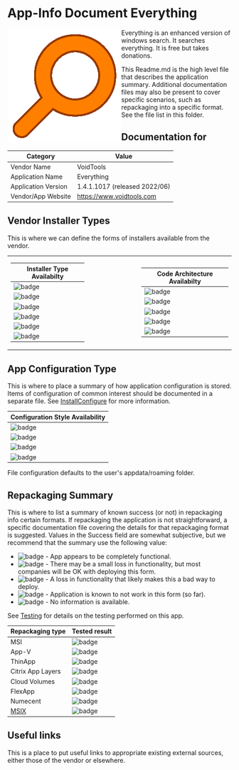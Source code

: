 # App-Info Document Everything

<div>

<img src="/media/AppIcons/Everything-256.png" align="left" height="256" alt="Everything logo"  /> Everything is an enhanced version of windows search.  It searches everything.  It is free but takes donations.


This Readme.md is the high level file that describes the application summary.  Additional documentation files may also be present to cover specific scenarios, such as repackaging into a specific format. See the file list in this folder. 
 
</div>
<p> </p>

## Documentation for

| Category | Value |
|-----|-------------------------------------------------------|
| Vendor Name | VoidTools|
| Application Name| Everything |
| Application Version | 1.4.1.1017 (released 2022/06)|
| Vendor/App Website| https://www.voidtools.com |



## Vendor Installer Types

This is where we can define the forms of installers available from the vendor.
<table >
<tr>
<td>

| Installer Type Availabilty |
|----|
| ![badge](https://img.shields.io/badge/Zip-Yes-green?style=for-the-badge) |
| ![badge](https://img.shields.io/badge/Setup%20Exe-Yes-green?style=for-the-badge) |
| ![badge](https://img.shields.io/badge/MSI-No-red?style=for-the-badge) |
| ![badge](https://img.shields.io/badge/AppX%2FBundle-No-red?style=for-the-badge) |
| ![badge](https://img.shields.io/badge/MSIX%2FBundle-No-red?style=for-the-badge) |
| ![badge](https://img.shields.io/badge/appinstaller-No-red?style=for-the-badge) |

</td>
<td width=100></td>
<td>

| Code Architecture Availabilty |
|----|
| ![badge](https://img.shields.io/badge/x86-Yes-green?style=for-the-badge) |
| ![badge](https://img.shields.io/badge/x64-Yes-green?style=for-the-badge) |
| ![badge](https://img.shields.io/badge/AnyCPU-No-red?style=for-the-badge) |
| ![badge](https://img.shields.io/badge/Arm-No-red?style=for-the-badge) |
| ![badge](https://img.shields.io/badge/Arm64-No-red?style=for-the-badge) |

</td>
</tr>
</table>

## App Configuration Type

This is where to place a summary of how application configuration is stored.  Items of configuration of common interest should be documented in a separate file. See [InstallConfigure](InstallConfigure.md) for more information.

| Configuration Style Availability |
|----
| ![badge](https://img.shields.io/badge/Registry-No-red?style=for-the-badge) |
| ![badge](https://img.shields.io/badge/File-Yes-green?style=for-the-badge) |
| ![badge](https://img.shields.io/badge/AD%2FGPO-No-red?style=for-the-badge) |
| ![badge](https://img.shields.io/badge/AAD%2FGPO-No-red?style=for-the-badge) |

File configuration defaults to the user's appdata/roaming folder.

## Repackaging Summary

This is where to list a summary of known success (or not) in repackaging info certain formats.  If repackaging the application is not straightforward, a specific documentation file covering the details for that repackaging format is suggested. Values in the Success field are somewhat subjective, but we recommend that the summary use the following value:

* ![badge](https://img.shields.io/badge/-Full%20Fidelity-brightgreen?style=for-the-badge) - App appears to be completely functional.
* ![badge](https://img.shields.io/badge/-High%20Confidence-green?style=for-the-badge) - There may be a small loss in functionality, but most companies will be OK with deploying this form.
* ![badge](https://img.shields.io/badge/-Mostly%20Works-yellow?style=for-the-badge) - A loss in functionality that likely makes this a bad way to deploy.
* ![badge](https://img.shields.io/badge/-Major%20Issues-critical?style=for-the-badge) - Application is known to not work in this form (so far).
* ![badge](https://img.shields.io/badge/-Unknown%2FUntested-lightgray?style=for-the-badge) - No information is available.

See [Testing](Testing.md) for details on the testing performed on this app.

| Repackaging type | Tested result |
|----|----|
| MSI | ![badge](https://img.shields.io/badge/-Unknown%2FUntested-lightgray?style=for-the-badge) |
| App-V | ![badge](https://img.shields.io/badge/-Full%20Fidelity-brightgreen?style=for-the-badge) |
| ThinApp | ![badge](https://img.shields.io/badge/-Unknown%2FUntested-lightgray?style=for-the-badge) |
| Citrix App Layers | ![badge](https://img.shields.io/badge/-Unknown%2FUntested-lightgray?style=for-the-badge) |
| Cloud Volumes | ![badge](https://img.shields.io/badge/-Unknown%2FUntested-lightgray?style=for-the-badge) |
| FlexApp | ![badge](https://img.shields.io/badge/-Unknown%2FUntested-lightgray?style=for-the-badge) |
| Numecent | ![badge](https://img.shields.io/badge/-Unknown%2FUntested-lightgray?style=for-the-badge) |
| [MSIX](Packaging-MSIX.md) | ![badge](https://img.shields.io/badge/-Full%20Fidelity-brightgreen?style=for-the-badge) |

## Useful links
This is a place to put useful links to appropriate existing external sources, either those of the vendor or elsewhere.
